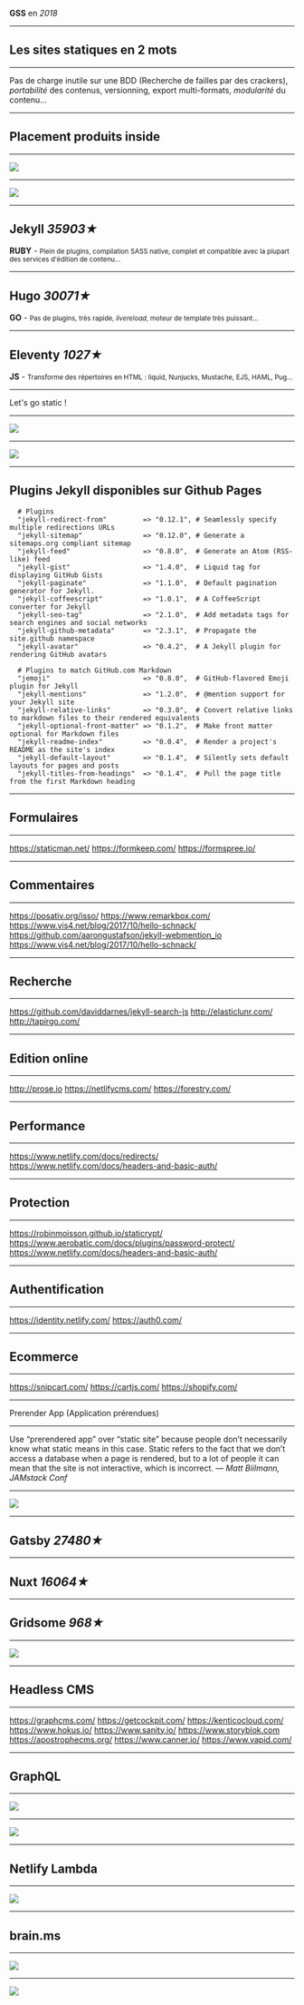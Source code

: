 __GSS__ en *2018*

---

## Les sites statiques en 2 mots

---

Pas de charge inutile sur une BDD (Recherche de failles par des crackers), *portabilité* des contenus, versionning, export multi-formats, *modularité* du contenu…

---

## Placement produits inside

---

<div>
<img src="/images/company.jpg" class="center-image" />
</div>

---

<div>
<img src="/images/staticgen.png" class="center-image" />
</div>

---

## Jekyll *35903★*
**RUBY** - <small>Plein de plugins, compilation SASS native, complet et compatible avec la plupart des services d'édition de contenu…</small>

---

## Hugo *30071★*
**GO** - <small>Pas de plugins, très rapide, *livereload*, moteur de template très puissant…</small>

---

## Eleventy *1027★*
**JS** - <small>Transforme des répertoires en HTML : liquid, Nunjucks, Mustache, EJS, HAML, Pug…</small>

---

Let's go static !

---

<div>
<img src="/images/static-site-JAMstack.png"  class="center-image" />
</div>

---

<div>
<img src="/images/static.png" class="center-image" />
</div>

---


## Plugins Jekyll disponibles sur Github Pages

```
  # Plugins
  "jekyll-redirect-from"         => "0.12.1", # Seamlessly specify multiple redirections URLs
  "jekyll-sitemap"               => "0.12.0", # Generate a sitemaps.org compliant sitemap
  "jekyll-feed"                  => "0.8.0",  # Generate an Atom (RSS-like) feed
  "jekyll-gist"                  => "1.4.0",  # Liquid tag for displaying GitHub Gists
  "jekyll-paginate"              => "1.1.0",  # Default pagination generator for Jekyll.
  "jekyll-coffeescript"          => "1.0.1",  # A CoffeeScript converter for Jekyll
  "jekyll-seo-tag"               => "2.1.0",  # Add metadata tags for search engines and social networks
  "jekyll-github-metadata"       => "2.3.1",  # Propagate the site.github namespace
  "jekyll-avatar"                => "0.4.2",  # A Jekyll plugin for rendering GitHub avatars

  # Plugins to match GitHub.com Markdown
  "jemoji"                       => "0.8.0",  # GitHub-flavored Emoji plugin for Jekyll
  "jekyll-mentions"              => "1.2.0",  # @mention support for your Jekyll site
  "jekyll-relative-links"        => "0.3.0",  # Convert relative links to markdown files to their rendered equivalents
  "jekyll-optional-front-matter" => "0.1.2",  # Make front matter optional for Markdown files
  "jekyll-readme-index"          => "0.0.4",  # Render a project's README as the site's index
  "jekyll-default-layout"        => "0.1.4",  # Silently sets default layouts for pages and posts
  "jekyll-titles-from-headings"  => "0.1.4",  # Pull the page title from the first Markdown heading
```

---

## Formulaires

---

https://staticman.net/
https://formkeep.com/
https://formspree.io/

---

## Commentaires

---

https://posativ.org/isso/
https://www.remarkbox.com/
https://www.vis4.net/blog/2017/10/hello-schnack/
https://github.com/aarongustafson/jekyll-webmention_io
https://www.vis4.net/blog/2017/10/hello-schnack/

---

## Recherche

---

https://github.com/daviddarnes/jekyll-search-js
http://elasticlunr.com/
http://tapirgo.com/

---

## Edition online

---

http://prose.io
https://netlifycms.com/
https://forestry.com/

---

## Performance

---

https://www.netlify.com/docs/redirects/
https://www.netlify.com/docs/headers-and-basic-auth/

---

## Protection

---

https://robinmoisson.github.io/staticrypt/
https://www.aerobatic.com/docs/plugins/password-protect/
https://www.netlify.com/docs/headers-and-basic-auth/


---

## Authentification

---

https://identity.netlify.com/
https://auth0.com/

---

## Ecommerce

---

https://snipcart.com/
https://cartjs.com/
https://shopify.com/

---

Prerender App (Application prérendues)

---

Use “prerendered app” over “static site” because people don’t necessarily know what static means in this case. Static refers to the fact that we don’t access a database when a page is rendered, but to a lot of people it can mean that the site is not interactive, which is incorrect. — *Matt Biilmann, JAMstack Conf*

---

<div>
<img src="/images/webriq-cms-for-the-jam-stack.jpg" class="center-image" />
</div>

---

## Gatsby *27480★*

---

## Nuxt *16064★*

---

## Gridsome *968★*

---

<div>
<img src="/images/gridsome-git-workflow.png" class="center-image" />
</div>

---

## Headless CMS

---

https://graphcms.com/
https://getcockpit.com/
https://kenticocloud.com/
https://www.hokus.io/
https://www.sanity.io/
https://www.storyblok.com
https://apostrophecms.org/
https://www.canner.io/
https://www.vapid.com/

---

## GraphQL

---

<div>
<img src="/images/gatsby.png" class="center-image" />
</div>

---

<div>
<img src="/images/gridsome-graphql.png" class="center-image" />
</div>

---


## Netlify Lambda

---

<div>
<img src="/images/netlify-lambda.png" class="center-image" />
</div>

---

## brain.ms

---

<div>
<img src="/images/netlify-brain.png" class="center-image" />
</div>

---

<div>
<img src="/images/webapp.jpg" class="center-image" />
</div>
